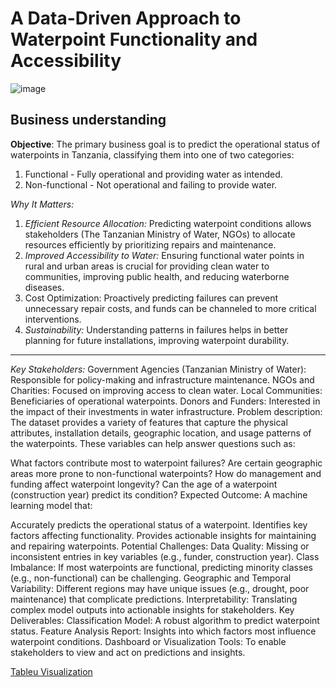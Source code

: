 # A Data-Driven Approach to Waterpoint Functionality and Accessibility

![image](https://github.com/user-attachments/assets/a68f7cf9-2cdc-45ed-86e5-b109ef0e7302)

## Business understanding
**Objective**:
The primary business goal is to predict the operational status of waterpoints in Tanzania, classifying them into one of two categories:

1. Functional - Fully operational and providing water as intended.
2. Non-functional - Not operational and failing to provide water.

*Why It Matters:*
1. *Efficient Resource Allocation:*
Predicting waterpoint conditions allows stakeholders (The Tanzanian Ministry of Water, NGOs) to allocate resources efficiently by prioritizing repairs and maintenance.
2. *Improved Accessibility to Water:*
Ensuring functional water points in rural and urban areas is crucial for providing clean water to communities, improving public health, and reducing waterborne diseases.
3. Cost Optimization:
Proactively predicting failures can prevent unnecessary repair costs, and funds can be channeled to more critical interventions.
4. *Sustainability:*
Understanding patterns in failures helps in better planning for future installations, improving waterpoint durability.

---

*Key Stakeholders:*
Government Agencies (Tanzanian Ministry of Water):
Responsible for policy-making and infrastructure maintenance.
NGOs and Charities:
Focused on improving access to clean water.
Local Communities:
Beneficiaries of operational waterpoints.
Donors and Funders:
Interested in the impact of their investments in water infrastructure.
Problem description:
The dataset provides a variety of features that capture the physical attributes, installation details, geographic location, and usage patterns of the waterpoints. These variables can help answer questions such as:

What factors contribute most to waterpoint failures?
Are certain geographic areas more prone to non-functional waterpoints?
How do management and funding affect waterpoint longevity?
Can the age of a waterpoint (construction year) predict its condition?
Expected Outcome:
A machine learning model that:

Accurately predicts the operational status of a waterpoint.
Identifies key factors affecting functionality.
Provides actionable insights for maintaining and repairing waterpoints.
Potential Challenges:
Data Quality: Missing or inconsistent entries in key variables (e.g., funder, construction year).
Class Imbalance: If most waterpoints are functional, predicting minority classes (e.g., non-functional) can be challenging.
Geographic and Temporal Variability: Different regions may have unique issues (e.g., drought, poor maintenance) that complicate predictions.
Interpretability: Translating complex model outputs into actionable insights for stakeholders.
Key Deliverables:
Classification Model: A robust algorithm to predict waterpoint status.
Feature Analysis Report: Insights into which factors most influence waterpoint conditions.
Dashboard or Visualization Tools: To enable stakeholders to view and act on predictions and insights.




[Tableu Visualization](https://public.tableau.com/views/Waterboreholes_Tz/Sheet1?:language=en-US&publish=yes&:sid=&:redirect=auth&:display_count=n&:origin=viz_share_link)
